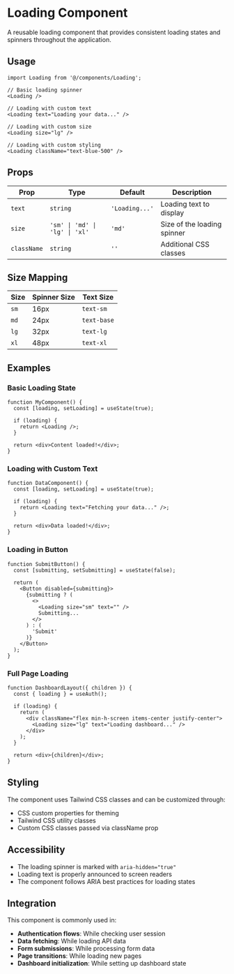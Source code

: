 # Loading Component

A reusable loading component that provides consistent loading states and spinners throughout the application.

## Usage

```tsx
import Loading from '@/components/Loading';

// Basic loading spinner
<Loading />

// Loading with custom text
<Loading text="Loading your data..." />

// Loading with custom size
<Loading size="lg" />

// Loading with custom styling
<Loading className="text-blue-500" />
```

## Props

| Prop        | Type                           | Default        | Description                 |
| ----------- | ------------------------------ | -------------- | --------------------------- |
| `text`      | `string`                       | `'Loading...'` | Loading text to display     |
| `size`      | `'sm' \| 'md' \| 'lg' \| 'xl'` | `'md'`         | Size of the loading spinner |
| `className` | `string`                       | `''`           | Additional CSS classes      |

## Size Mapping

| Size | Spinner Size | Text Size   |
| ---- | ------------ | ----------- |
| `sm` | 16px         | `text-sm`   |
| `md` | 24px         | `text-base` |
| `lg` | 32px         | `text-lg`   |
| `xl` | 48px         | `text-xl`   |

## Examples

### Basic Loading State

```tsx
function MyComponent() {
  const [loading, setLoading] = useState(true);

  if (loading) {
    return <Loading />;
  }

  return <div>Content loaded!</div>;
}
```

### Loading with Custom Text

```tsx
function DataComponent() {
  const [loading, setLoading] = useState(true);

  if (loading) {
    return <Loading text="Fetching your data..." />;
  }

  return <div>Data loaded!</div>;
}
```

### Loading in Button

```tsx
function SubmitButton() {
  const [submitting, setSubmitting] = useState(false);

  return (
    <Button disabled={submitting}>
      {submitting ? (
        <>
          <Loading size="sm" text="" />
          Submitting...
        </>
      ) : (
        'Submit'
      )}
    </Button>
  );
}
```

### Full Page Loading

```tsx
function DashboardLayout({ children }) {
  const { loading } = useAuth();

  if (loading) {
    return (
      <div className="flex min-h-screen items-center justify-center">
        <Loading size="lg" text="Loading dashboard..." />
      </div>
    );
  }

  return <div>{children}</div>;
}
```

## Styling

The component uses Tailwind CSS classes and can be customized through:

- CSS custom properties for theming
- Tailwind CSS utility classes
- Custom CSS classes passed via className prop

## Accessibility

- The loading spinner is marked with `aria-hidden="true"`
- Loading text is properly announced to screen readers
- The component follows ARIA best practices for loading states

## Integration

This component is commonly used in:

- **Authentication flows**: While checking user session
- **Data fetching**: While loading API data
- **Form submissions**: While processing form data
- **Page transitions**: While loading new pages
- **Dashboard initialization**: While setting up dashboard state
